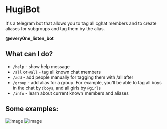 # HugiBot

It's a telegram bot that allows you to tag all cghat members and to create aliases for subgroups and tag them by the alias.

**@every0ne_listen_bot**

## What can I do?
* `/help` - show help message
* `/all` or `@all` - tag all known chat members
* `/add` - add people manually for tagging them with /all after
* `/group` - add alias for a group. For example, you'll be able to tag all boys in the chat by `@boys`, and all girls by `@girls`
* `/info` - learn about current known members and aliases

## Some examples:
![image](https://user-images.githubusercontent.com/36414432/120932138-503afa00-c6fd-11eb-9edb-6afe28d3895f.png)
![image](https://user-images.githubusercontent.com/36414432/120932146-5af58f00-c6fd-11eb-81f5-ec0b6380ca55.png)


